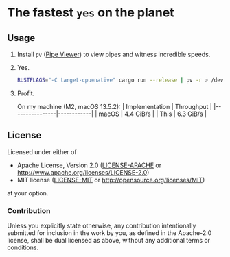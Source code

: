 # The fastest `yes` on the planet

## Usage

1.  Install `pv` ([Pipe Viewer](https://www.ivarch.com/programs/pv.shtml)) to view pipes and witness incredible speeds.

2.  Yes.

    ```bash
    RUSTFLAGS="-C target-cpu=native" cargo run --release | pv -r > /dev/null
    ```

3.  Profit.

    On my machine (M2, macOS 13.5.2):
    | Implementation | Throughput |
    |----------------|------------|
    | macOS          | 4.4 GiB/s  |
    | This           | 6.3 GiB/s  |

## License

Licensed under either of

 * Apache License, Version 2.0
   ([LICENSE-APACHE](LICENSE-APACHE) or http://www.apache.org/licenses/LICENSE-2.0)
 * MIT license
   ([LICENSE-MIT](LICENSE-MIT) or http://opensource.org/licenses/MIT)

at your option.

### Contribution

Unless you explicitly state otherwise, any contribution intentionally submitted
for inclusion in the work by you, as defined in the Apache-2.0 license, shall be
dual licensed as above, without any additional terms or conditions.
